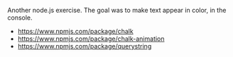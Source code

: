 Another node.js exercise. The goal was to make text appear in color, in the console.

- <https://www.npmjs.com/package/chalk>
- <https://www.npmjs.com/package/chalk-animation>
- <https://www.npmjs.com/package/querystring>


